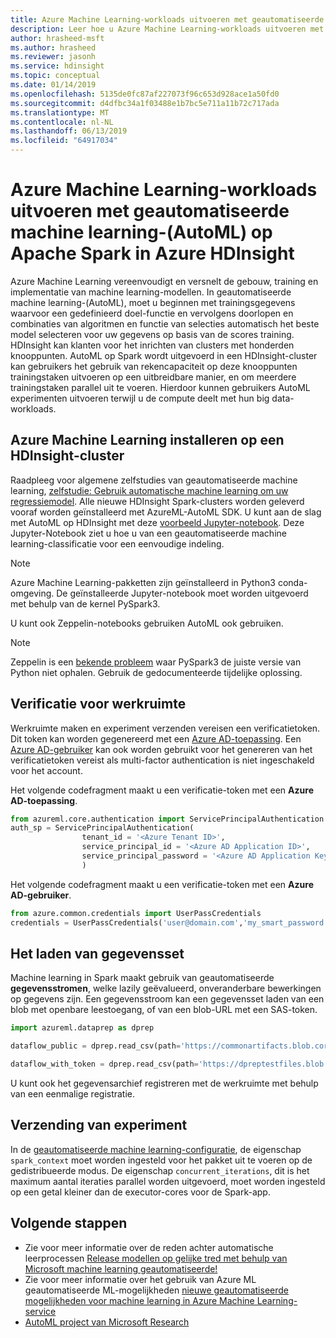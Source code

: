 ```yaml
---
title: Azure Machine Learning-workloads uitvoeren met geautomatiseerde machine learning-(AutoML) op Apache Spark in Azure HDInsight
description: Leer hoe u Azure Machine Learning-workloads uitvoeren met geautomatiseerde machine learning-(AutoML) op Apache Spark in Azure HDInsight.
author: hrasheed-msft
ms.author: hrasheed
ms.reviewer: jasonh
ms.service: hdinsight
ms.topic: conceptual
ms.date: 01/14/2019
ms.openlocfilehash: 5135de0fc87af227073f96c653d928ace1a50fd0
ms.sourcegitcommit: d4dfbc34a1f03488e1b7bc5e711a11b72c717ada
ms.translationtype: MT
ms.contentlocale: nl-NL
ms.lasthandoff: 06/13/2019
ms.locfileid: "64917034"
---
```

# <a name="run-azure-machine-learning-workloads-with-automated-machine-learning-automl-on-apache-spark-in-azure-hdinsight"></a>Azure Machine Learning-workloads uitvoeren met geautomatiseerde machine learning-(AutoML) op Apache Spark in Azure HDInsight

Azure Machine Learning vereenvoudigt en versnelt de gebouw, training en implementatie van machine learning-modellen. In geautomatiseerde machine learning-(AutoML), moet u beginnen met trainingsgegevens waarvoor een gedefinieerd doel-functie en vervolgens doorlopen en combinaties van algoritmen en functie van selecties automatisch het beste model selecteren voor uw gegevens op basis van de scores training. HDInsight kan klanten voor het inrichten van clusters met honderden knooppunten. AutoML op Spark wordt uitgevoerd in een HDInsight-cluster kan gebruikers het gebruik van rekencapaciteit op deze knooppunten trainingstaken uitvoeren op een uitbreidbare manier, en om meerdere trainingstaken parallel uit te voeren. Hierdoor kunnen gebruikers AutoML experimenten uitvoeren terwijl u de compute deelt met hun big data-workloads.
 

## <a name="install-azure-machine-learning-on-an-hdinsight-cluster"></a>Azure Machine Learning installeren op een HDInsight-cluster

Raadpleeg voor algemene zelfstudies van geautomatiseerde machine learning, [zelfstudie: Gebruik automatische machine learning om uw regressiemodel](../../machine-learning/service/tutorial-auto-train-models.md).
Alle nieuwe HDInsight Spark-clusters worden geleverd vooraf worden geïnstalleerd met AzureML-AutoML SDK. U kunt aan de slag met AutoML op HDInsight met deze [voorbeeld Jupyter-notebook](https://github.com/Azure/MachineLearningNotebooks/tree/master/how-to-use-azureml/azure-hdi). Deze Jupyter-Notebook ziet u hoe u van een geautomatiseerde machine learning-classificatie voor een eenvoudige indeling.

> [!Note]
> Azure Machine Learning-pakketten zijn geïnstalleerd in Python3 conda-omgeving. De geïnstalleerde Jupyter-notebook moet worden uitgevoerd met behulp van de kernel PySpark3.

U kunt ook Zeppelin-notebooks gebruiken AutoML ook gebruiken.

> [!Note]
> Zeppelin is een [bekende probleem](https://community.hortonworks.com/content/supportkb/207822/the-livypyspark3-interpreter-uses-python-2-instead.html) waar PySpark3 de juiste versie van Python niet ophalen. Gebruik de gedocumenteerde tijdelijke oplossing.

## <a name="authentication-for-workspace"></a>Verificatie voor werkruimte

Werkruimte maken en experiment verzenden vereisen een verificatietoken. Dit token kan worden gegenereerd met een [Azure AD-toepassing](../../active-directory/develop/app-objects-and-service-principals.md). Een [Azure AD-gebruiker](https://docs.microsoft.com/python/azure/python-sdk-azure-authenticate?view=azure-python) kan ook worden gebruikt voor het genereren van het verificatietoken vereist als multi-factor authentication is niet ingeschakeld voor het account.  

Het volgende codefragment maakt u een verificatie-token met een **Azure AD-toepassing**.

```python
from azureml.core.authentication import ServicePrincipalAuthentication
auth_sp = ServicePrincipalAuthentication(
                tenant_id = '<Azure Tenant ID>',
                service_principal_id = '<Azure AD Application ID>',
                service_principal_password = '<Azure AD Application Key>'
                )
```
Het volgende codefragment maakt u een verificatie-token met een **Azure AD-gebruiker**.

```python
from azure.common.credentials import UserPassCredentials
credentials = UserPassCredentials('user@domain.com','my_smart_password')
```

## <a name="loading-dataset"></a>Het laden van gegevensset

Machine learning in Spark maakt gebruik van geautomatiseerde **gegevensstromen**, welke lazily geëvalueerd, onveranderbare bewerkingen op gegevens zijn.  Een gegevensstroom kan een gegevensset laden van een blob met openbare leestoegang, of van een blob-URL met een SAS-token.

```python
import azureml.dataprep as dprep

dataflow_public = dprep.read_csv(path='https://commonartifacts.blob.core.windows.net/automl/UCI_Adult_train.csv')

dataflow_with_token = dprep.read_csv(path='https://dpreptestfiles.blob.core.windows.net/testfiles/read_csv_duplicate_headers.csv?st=2018-06-15T23%3A01%3A42Z&se=2019-06-16T23%3A01%3A00Z&sp=r&sv=2017-04-17&sr=b&sig=ugQQCmeC2eBamm6ynM7wnI%2BI3TTDTM6z9RPKj4a%2FU6g%3D')
```

U kunt ook het gegevensarchief registreren met de werkruimte met behulp van een eenmalige registratie.

## <a name="experiment-submission"></a>Verzending van experiment

In de [geautomatiseerde machine learning-configuratie](https://docs.microsoft.com/python/api/azureml-train-automl/azureml.train.automl.automlconfig), de eigenschap `spark_context` moet worden ingesteld voor het pakket uit te voeren op de gedistribueerde modus. De eigenschap `concurrent_iterations`, dit is het maximum aantal iteraties parallel worden uitgevoerd, moet worden ingesteld op een getal kleiner dan de executor-cores voor de Spark-app.

## <a name="next-steps"></a>Volgende stappen

* Zie voor meer informatie over de reden achter automatische leerprocessen [Release modellen op gelijke tred met behulp van Microsoft machine learning geautomatiseerde!](https://azure.microsoft.com/blog/release-models-at-pace-using-microsoft-s-automl/)
* Zie voor meer informatie over het gebruik van Azure ML geautomatiseerde ML-mogelijkheden [nieuwe geautomatiseerde mogelijkheden voor machine learning in Azure Machine Learning-service](https://azure.microsoft.com/blog/new-automated-machine-learning-capabilities-in-azure-machine-learning-service/)
* [AutoML project van Microsoft Research](https://www.microsoft.com/research/project/automl/)
